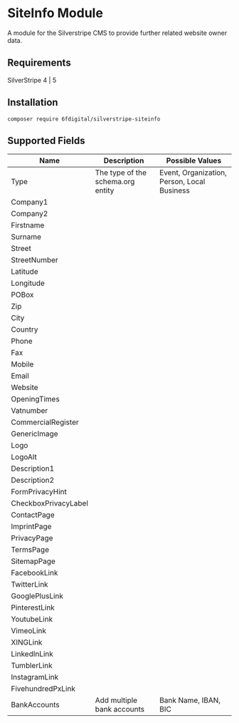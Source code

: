 # SiteInfo Module

A module for the Silverstripe CMS to provide further related website owner data.

## Requirements

SilverStripe 4 | 5

## Installation
    composer require 6fdigital/silverstripe-siteinfo

## Supported Fields
| Name                 | Description                       | Possible Values                             |
|----------------------|-----------------------------------|---------------------------------------------|
| Type                 | The type of the schema.org entity | Event, Organization, Person, Local Business |
| Company1             |                                   |                                             |
| Company2             |                                   |                                             |
| Firstname            |                                   |                                             |
| Surname              |                                   |                                             |
| Street               |                                   |                                             |
| StreetNumber         |                                   |                                             |
| Latitude             |                                   |                                             |
| Longitude            |                                   |                                             |
| POBox                |                                   |                                             |
| Zip                  |                                   |                                             |
| City                 |                                   |                                             |
| Country              |                                   |                                             |
| Phone                |                                   |                                             |
| Fax                  |                                   |                                             |
| Mobile               |                                   |                                             |
| Email                |                                   |                                             |
| Website              |                                   |                                             |
| OpeningTimes         |                                   |                                             |
| Vatnumber            |                                   |                                             |
| CommercialRegister   |                                   |                                             |
| GenericImage         |                                   |                                             |
| Logo                 |                                   |                                             |
| LogoAlt              |                                   |                                             |
| Description1         |                                   |                                             |
| Description2         |                                   |                                             |
| FormPrivacyHint      |                                   |                                             |
| CheckboxPrivacyLabel |                                   |                                             |
| ContactPage          |                                   |                                             |
| ImprintPage          |                                   |                                             |
| PrivacyPage          |                                   |                                             |
| TermsPage            |                                   |                                             |
| SitemapPage          |                                   |                                             |
| FacebookLink         |                                   |                                             |
| TwitterLink          |                                   |                                             |
| GooglePlusLink       |                                   |                                             |
| PinterestLink        |                                   |                                             |
| YoutubeLink          |                                   |                                             |
| VimeoLink            |                                   |                                             |
| XINGLink             |                                   |                                             |
| LinkedInLink         |                                   |                                             |
| TumblerLink          |                                   |                                             |
| InstagramLink        |                                   |                                             |
| FivehundredPxLink    |                                   |                                             |
| BankAccounts         | Add multiple bank accounts        | Bank Name, IBAN, BIC                        |
